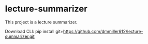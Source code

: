 # lecture-summarizer

This project is a lecture summarizer.

Download CLI: pip install git+https://github.com/dmmiller612/lecture-summarizer.git
